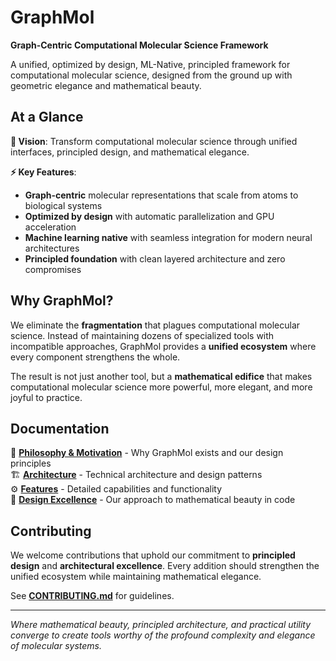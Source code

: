 # GraphMol

**Graph-Centric Computational Molecular Science Framework**

A unified, optimized by design, ML-Native, principled framework for computational molecular science, designed from the ground up with geometric elegance and mathematical beauty.

## At a Glance

**🎯 Vision**: Transform computational molecular science through unified interfaces, principled design, and mathematical elegance.

**⚡ Key Features**: 
- **Graph-centric** molecular representations that scale from atoms to biological systems
- **Optimized by design** with automatic parallelization and GPU acceleration  
- **Machine learning native** with seamless integration for modern neural architectures
- **Principled foundation** with clean layered architecture and zero compromises

## Why GraphMol?

We eliminate the **fragmentation** that plagues computational molecular science. Instead of maintaining dozens of specialized tools with incompatible approaches, GraphMol provides a **unified ecosystem** where every component strengthens the whole.

The result is not just another tool, but a **mathematical edifice** that makes computational molecular science more powerful, more elegant, and more joyful to practice.

## Documentation

📖 **[Philosophy & Motivation](docs/PHILOSOPHY.md)** - Why GraphMol exists and our design principles  
🏗️ **[Architecture](docs/ARCHITECTURE.md)** - Technical architecture and design patterns  
⚙️ **[Features](docs/FEATURES.md)** - Detailed capabilities and functionality  
🌟 **[Design Excellence](docs/DESIGN.md)** - Our approach to mathematical beauty in code  

## Contributing

We welcome contributions that uphold our commitment to **principled design** and **architectural excellence**. Every addition should strengthen the unified ecosystem while maintaining mathematical elegance.

See **[CONTRIBUTING.md](CONTRIBUTING.md)** for guidelines.

---

*Where mathematical beauty, principled architecture, and practical utility converge to create tools worthy of the profound complexity and elegance of molecular systems.*
